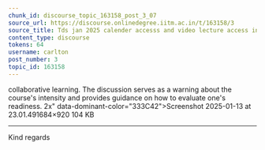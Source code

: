 ```yaml
---
chunk_id: discourse_topic_163158_post_3_07
source_url: https://discourse.onlinedegree.iitm.ac.in/t/163158/3
source_title: Tds jan 2025 calender accesss and video lecture access in portal
content_type: discourse
tokens: 64
username: carlton
post_number: 3
topic_id: 163158
---
```


 collaborative learning. The discussion serves as a warning about the course's intensity and provides guidance on how to evaluate one's readiness. 2x" data-dominant-color="333C42">Screenshot 2025-01-13 at 23.01.491684×920 104 KB

---

Kind regards
